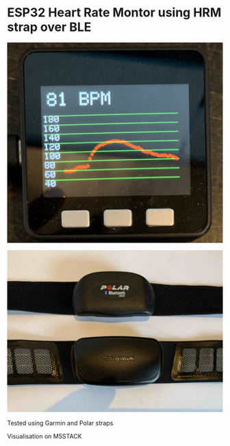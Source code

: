 # ESP32 Heart Rate Montor using HRM strap over BLE

![display](https://github.com/KoenVdH/ESP32-HRM-BLE/blob/main/display.jpg)

![straps](https://github.com/KoenVdH/ESP32-HRM-BLE/blob/main/straps.jpg)

Tested using Garmin and Polar straps

Visualisation on M5STACK
